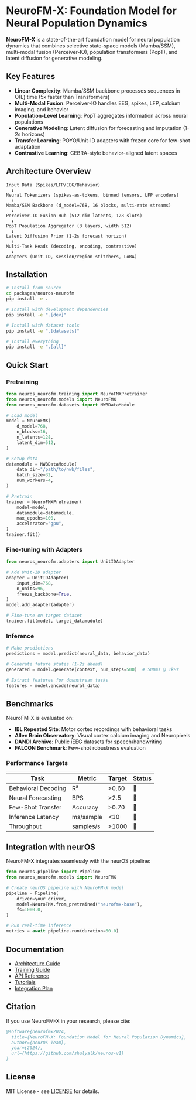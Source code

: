 # NeuroFM-X: Foundation Model for Neural Population Dynamics

**NeuroFM-X** is a state-of-the-art foundation model for neural population dynamics that combines selective state-space models (Mamba/SSM), multi-modal fusion (Perceiver-IO), population transformers (PopT), and latent diffusion for generative modeling.

## Key Features

- **Linear Complexity**: Mamba/SSM backbone processes sequences in O(L) time (5x faster than Transformers)
- **Multi-Modal Fusion**: Perceiver-IO handles EEG, spikes, LFP, calcium imaging, and behavior
- **Population-Level Learning**: PopT aggregates information across neural populations
- **Generative Modeling**: Latent diffusion for forecasting and imputation (1-2s horizons)
- **Transfer Learning**: POYO/Unit-ID adapters with frozen core for few-shot adaptation
- **Contrastive Learning**: CEBRA-style behavior-aligned latent spaces

## Architecture Overview

```
Input Data (Spikes/LFP/EEG/Behavior)
  ↓
Neural Tokenizers (spikes-as-tokens, binned tensors, LFP encoders)
  ↓
Mamba/SSM Backbone (d_model=768, 16 blocks, multi-rate streams)
  ↓
Perceiver-IO Fusion Hub (512-dim latents, 128 slots)
  ↓
PopT Population Aggregator (3 layers, width 512)
  ↓
Latent Diffusion Prior (1-2s forecast horizon)
  ↓
Multi-Task Heads (decoding, encoding, contrastive)
  ↓
Adapters (Unit-ID, session/region stitchers, LoRA)
```

## Installation

```bash
# Install from source
cd packages/neuros-neurofm
pip install -e .

# Install with development dependencies
pip install -e ".[dev]"

# Install with dataset tools
pip install -e ".[datasets]"

# Install everything
pip install -e ".[all]"
```

## Quick Start

### Pretraining

```python
from neuros_neurofm.training import NeuroFMXPretrainer
from neuros_neurofm.models import NeuroFMX
from neuros_neurofm.datasets import NWBDataModule

# Load model
model = NeuroFMX(
    d_model=768,
    n_blocks=16,
    n_latents=128,
    latent_dim=512,
)

# Setup data
datamodule = NWBDataModule(
    data_dir="/path/to/nwb/files",
    batch_size=32,
    num_workers=4,
)

# Pretrain
trainer = NeuroFMXPretrainer(
    model=model,
    datamodule=datamodule,
    max_epochs=100,
    accelerator="gpu",
)
trainer.fit()
```

### Fine-tuning with Adapters

```python
from neuros_neurofm.adapters import UnitIDAdapter

# Add Unit-ID adapter
adapter = UnitIDAdapter(
    input_dim=768,
    n_units=96,
    freeze_backbone=True,
)
model.add_adapter(adapter)

# Fine-tune on target dataset
trainer.fit(model, target_datamodule)
```

### Inference

```python
# Make predictions
predictions = model.predict(neural_data, behavior_data)

# Generate future states (1-2s ahead)
generated = model.generate(context, num_steps=500)  # 500ms @ 1kHz

# Extract features for downstream tasks
features = model.encode(neural_data)
```

## Benchmarks

NeuroFM-X is evaluated on:

- **IBL Repeated Site**: Motor cortex recordings with behavioral tasks
- **Allen Brain Observatory**: Visual cortex calcium imaging and Neuropixels
- **DANDI Archive**: Public iEEG datasets for speech/handwriting
- **FALCON Benchmark**: Few-shot robustness evaluation

### Performance Targets

| Task | Metric | Target | Status |
|------|--------|--------|--------|
| Behavioral Decoding | R² | >0.60 | 🔄 |
| Neural Forecasting | BPS | >2.5 | 🔄 |
| Few-Shot Transfer | Accuracy | >0.70 | 🔄 |
| Inference Latency | ms/sample | <10 | 🔄 |
| Throughput | samples/s | >1000 | 🔄 |

## Integration with neurOS

NeuroFM-X integrates seamlessly with the neurOS pipeline:

```python
from neuros.pipeline import Pipeline
from neuros_neurofm.models import NeuroFMX

# Create neurOS pipeline with NeuroFM-X model
pipeline = Pipeline(
    driver=your_driver,
    model=NeuroFMX.from_pretrained("neurofmx-base"),
    fs=1000.0,
)

# Run real-time inference
metrics = await pipeline.run(duration=60.0)
```

## Documentation

- [Architecture Guide](docs/architecture.md)
- [Training Guide](docs/training.md)
- [API Reference](docs/api_reference.md)
- [Tutorials](tutorials/)
- [Integration Plan](../../docs/NEUROFM_X_PLAN.md)

## Citation

If you use NeuroFM-X in your research, please cite:

```bibtex
@software{neurofmx2024,
  title={NeuroFM-X: Foundation Model for Neural Population Dynamics},
  author={neurOS Team},
  year={2024},
  url={https://github.com/shulyalk/neuros-v1}
}
```

## License

MIT License - see [LICENSE](../../LICENSE) for details.
